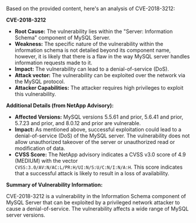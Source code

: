 Based on the provided content, here's an analysis of CVE-2018-3212:

**CVE-2018-3212**
*   **Root Cause:** The vulnerability lies within the "Server: Information Schema" component of MySQL Server.
*   **Weakness:** The specific nature of the vulnerability within the information schema is not detailed beyond its component name, however, it is likely that there is a flaw in the way MySQL server handles information requests made to it.
*   **Impact:** The vulnerability can lead to a denial-of-service (DoS).
*  **Attack vector:** The vulnerability can be exploited over the network via the MySQL protocol.
*   **Attacker Capabilities:**  The attacker requires high privileges to exploit this vulnerability.

**Additional Details (from NetApp Advisory):**

*   **Affected Versions:** MySQL versions 5.5.61 and prior, 5.6.41 and prior, 5.7.23 and prior, and 8.0.12 and prior are vulnerable.
*   **Impact:** As mentioned above, successful exploitation could lead to a denial-of-service (DoS) of the MySQL server. The vulnerability does not allow unauthorized takeover of the server or unauthorized read or modification of data.
*   **CVSS Score:** The NetApp advisory indicates a CVSS v3.0 score of 4.9 (MEDIUM) with the vector `CVSS:3.0/AV:N/AC:L/PR:H/UI:N/S:U/C:N/I:N/A:H`. This score indicates that a successful attack is likely to result in a loss of availability.

**Summary of Vulnerability Information:**

CVE-2018-3212 is a vulnerability in the Information Schema component of MySQL Server that can be exploited by a privileged network attacker to cause a denial-of-service. The vulnerability affects a wide range of MySQL server versions.